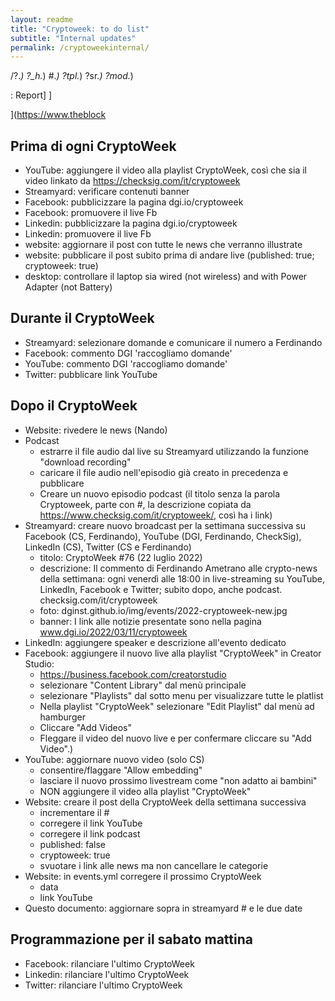 ```yaml
---
layout: readme
title: "Cryptoweek: to do list"
subtitle: "Internal updates"
permalink: /cryptoweekinternal/
---
```




/\?.*\)
\?_h.*\)
#.*\)
\?tpl.*\)
\?sr.*\)
\?mod.*\)

: Report]
]

](https://www.theblock

## Prima di ogni CryptoWeek

* YouTube: aggiungere il video alla playlist CryptoWeek,
  così che sia il video linkato da <https://checksig.com/it/cryptoweek>
* Streamyard: verificare contenuti banner
* Facebook: pubblicizzare la pagina dgi.io/cryptoweek
* Facebook: promuovere il live Fb
* Linkedin: pubblicizzare la pagina dgi.io/cryptoweek
* Linkedin: promuovere il live Fb
* website: aggiornare il post con tutte le news che verranno illustrate
* website: pubblicare il post subito prima di andare live (published: true; cryptoweek: true)
* desktop: controllare il laptop sia wired (not wireless) and with Power Adapter (not Battery)

## Durante il CryptoWeek

* Streamyard: selezionare domande e comunicare il numero a Ferdinando
* Facebook: commento DGI 'raccogliamo domande'
* YouTube: commento DGI 'raccogliamo domande'
* Twitter: pubblicare link YouTube

## Dopo il CryptoWeek

* Website: rivedere le news (Nando)
* Podcast
  * estrarre il file audio dal live su Streamyard utilizzando la funzione "download recording"
  * caricare il file audio nell'episodio già creato in precedenza e pubblicare
  * Creare un nuovo episodio podcast (il titolo senza la parola Cryptoweek, parte con #, la descrizione copiata da https://www.checksig.com/it/cryptoweek/, così ha i link)
* Streamyard: creare nuovo broadcast per la settimana successiva su Facebook (CS, Ferdinando), YouTube (DGI, Ferdinando, CheckSig), LinkedIn (CS), Twitter (CS e Ferdinando)
  * titolo: CryptoWeek #76 (22 luglio 2022)
  * descrizione: Il commento di Ferdinando Ametrano alle crypto-news della settimana: ogni venerdì alle 18:00 in live-streaming su YouTube, LinkedIn, Facebook e Twitter; subito dopo, anche podcast.  checksig.com/it/cryptoweek
  * foto: dginst.github.io/img/events/2022-cryptoweek-new.jpg
  * banner: I link alle notizie presentate sono nella pagina www.dgi.io/2022/03/11/cryptoweek
* LinkedIn: aggiungere speaker e descrizione all'evento dedicato
* Facebook: aggiungere il nuovo live alla playlist "CryptoWeek" in Creator Studio:
  * <https://business.facebook.com/creatorstudio>
  * selezionare "Content Library" dal menù principale
  * selezionare "Playlists" dal sotto menu per visualizzare tutte le platlist
  * Nella playlist "CryptoWeek" selezionare "Edit Playlist" dal menù ad hamburger
  * Cliccare "Add Videos"
  * Fleggare il video del nuovo live e per confermare cliccare su "Add Video".)
* YouTube: aggiornare nuovo video (solo CS)
  * consentire/flaggare "Allow embedding"
  * lasciare il nuovo prossimo livestream come "non adatto ai bambini"
  * NON aggiungere il video alla playlist "CryptoWeek"
* Website: creare il post della CryptoWeek della settimana successiva
  * incrementare il #
  * corregere il link YouTube
  * corregere il link podcast
  * published: false
  * cryptoweek: true
  * svuotare i link alle news ma non cancellare le categorie
* Website: in events.yml corregere il prossimo CryptoWeek
  * data
  * link YouTube
* Questo documento: aggiornare sopra in streamyard # e le due date

## Programmazione per il sabato mattina

* Facebook: rilanciare l'ultimo CryptoWeek
* Linkedin: rilanciare l'ultimo CryptoWeek
* Twitter: rilanciare l'ultimo CryptoWeek
